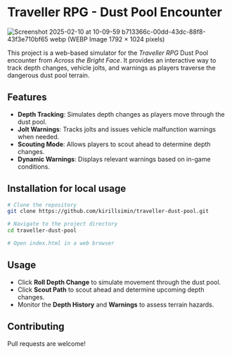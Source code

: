 # Traveller RPG - Dust Pool Encounter

![Screenshot 2025-02-10 at 10-09-59 b713366c-00dd-43dc-88f8-43f3e710bf65 webp (WEBP Image 1792 × 1024 pixels)](https://github.com/user-attachments/assets/88c5db48-2ca9-4283-b634-63b00562d7c1)


This project is a web-based simulator for the *Traveller RPG* Dust Pool encounter from *Across the Bright Face*. It provides an interactive way to track depth changes, vehicle jolts, and warnings as players traverse the dangerous dust pool terrain.

## Features
- **Depth Tracking**: Simulates depth changes as players move through the dust pool.
- **Jolt Warnings**: Tracks jolts and issues vehicle malfunction warnings when needed.
- **Scouting Mode**: Allows players to scout ahead to determine depth changes.
- **Dynamic Warnings**: Displays relevant warnings based on in-game conditions.

## Installation for local usage
```sh
# Clone the repository
git clone https://github.com/kirillsimin/traveller-dust-pool.git

# Navigate to the project directory
cd traveller-dust-pool

# Open index.html in a web browser
```

## Usage
- Click **Roll Depth Change** to simulate movement through the dust pool.
- Click **Scout Path** to scout ahead and determine upcoming depth changes.
- Monitor the **Depth History** and **Warnings** to assess terrain hazards.

## Contributing
Pull requests are welcome!
